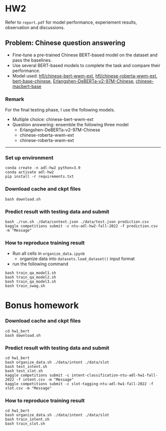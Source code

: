 # HW2

Refer to `report.pdf` for model performance, experiement results, observation and discussions.

## Problem: Chinese question answering 
- Fine-tune a pre-trained Chinese BERT-based model on the dataset and pass the baselines.
- Use several BERT-based models to complete the task and compare their performance.
- Model used: [hfl/chinese-bert-wwm-ext](https://huggingface.co/hfl/chinese-bert-wwm-ext), [hfl/chinese-roberta-wwm-ext](https://huggingface.co/hfl/chinese-roberta-wwm-ext), [bert-base-chinese]( https://huggingface.co/bert-base-chines), [Erlangshen-DeBERTa-v2-97M-Chinese](https://huggingface.co/IDEA-CCNL/Erlangshen-DeBERTa-v2-97M-Chinese), [chinese-macbert-base](https://huggingface.co/hfl/chinese-macbert-base)

### Remark
For the final testing phase, I use the following models.
- Multiple choice: chinese-bert-wwm-ext
- Question answering: ensemble the following three model
    - Erlangshen-DeBERTa-v2-97M-Chinese
    - chinese-roberta-wwm-ext
    - chinese-roberta-wwm-ext

---

### Set up environment
```shell
conda create -n adl-hw2 python=3.9
conda activate adl-hw2
pip install -r requirements.txt
```

### Download cache and ckpt files
```shell
bash download.sh
```

### Predict result with testing data and submit
```shell
bash ./run.sh ./data/context.json ./data/test.json prediction.csv
kaggle competitions submit -c ntu-adl-hw2-fall-2022 -f prediction.csv -m "Message"
```

### How to reproduce training result
- Run all cells in `organize_data.ipynb`
    - organize data into `datasets.load_dataset()` input format
- run the following command
```shell
bash train_qa_model1.sh
bash train_qa_model2.sh
bash train_qa_model3.sh
bash train_swag.sh
```

# Bonus homework

### Download cache and ckpt files
```shell
cd hw1_bert
bash download.sh
```

### Predict result with testing data and submit
```shell
cd hw1_bert
bash organize_data.sh ./data/intent ./data/slot
bash test_intent.sh
bash test_slot.sh
kaggle competitions submit -c intent-classification-ntu-adl-hw1-fall-2022 -f intent.csv -m "Message"
kaggle competitions submit -c slot-tagging-ntu-adl-hw1-fall-2022 -f slot.csv -m "Message"
```
### How to reproduce training result
```shell
cd hw1_bert
bash organize_data.sh ./data/intent ./data/slot
bash train_intent.sh
bash train_slot.sh
```